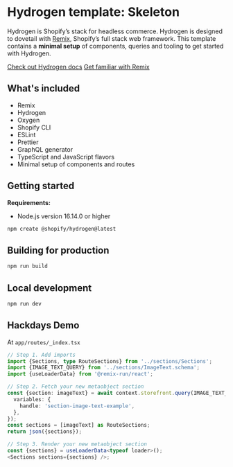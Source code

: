# Hydrogen template: Skeleton

Hydrogen is Shopify’s stack for headless commerce. Hydrogen is designed to dovetail with [Remix](https://remix.run/), Shopify’s full stack web framework. This template contains a **minimal setup** of components, queries and tooling to get started with Hydrogen.

[Check out Hydrogen docs](https://shopify.dev/custom-storefronts/hydrogen)
[Get familiar with Remix](https://remix.run/docs/en/v1)

## What's included

- Remix
- Hydrogen
- Oxygen
- Shopify CLI
- ESLint
- Prettier
- GraphQL generator
- TypeScript and JavaScript flavors
- Minimal setup of components and routes

## Getting started

**Requirements:**

- Node.js version 16.14.0 or higher

```bash
npm create @shopify/hydrogen@latest
```

## Building for production

```bash
npm run build
```

## Local development

```bash
npm run dev
```

## Hackdays Demo

At `app/routes/_index.tsx`

```ts
// Step 1. Add imports
import {Sections, type RouteSections} from '../sections/Sections';
import {IMAGE_TEXT_QUERY} from '../sections/ImageText.schema';
import {useLoaderData} from '@remix-run/react';

// Step 2. Fetch your new metaobject section
const {section: imageText} = await context.storefront.query(IMAGE_TEXT_QUERY, {
  variables: {
    handle: 'section-image-text-example',
  },
});
const sections = [imageText] as RouteSections;
return json({sections});

// Step 3. Render your new metaobject section
const {sections} = useLoaderData<typeof loader>();
<Sections sections={sections} />;
```
